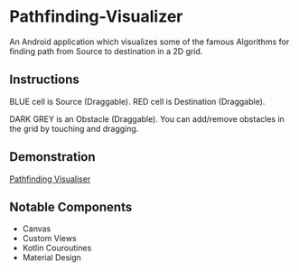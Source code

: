 # Pathfinding-Visualizer
An Android application which visualizes some of the famous Algorithms for finding path from Source to destination in a 2D grid.

## Instructions
BLUE cell is Source (Draggable).
RED cell is Destination (Draggable).

DARK GREY is an Obstacle (Draggable).
You can add/remove obstacles in the grid by touching and dragging.

## Demonstration
[Pathfinding Visualiser](https://user-images.githubusercontent.com/22092047/122062167-c8e03b80-ce0c-11eb-8caa-bb018e9c7acb.mp4)

## Notable Components
- Canvas
- Custom Views
- Kotlin Couroutines
- Material Design
